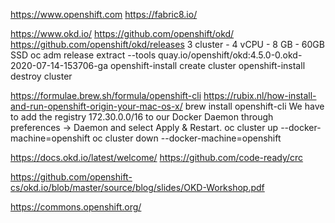 https://www.openshift.com https://fabric8.io/

https://www.okd.io/
https://github.com/openshift/okd/
https://github.com/openshift/okd/releases
 3 cluster - 4 vCPU - 8 GB - 60GB SSD
oc adm release extract --tools quay.io/openshift/okd:4.5.0-0.okd-2020-07-14-153706-ga
openshift-install create cluster
openshift-install destroy cluster

https://formulae.brew.sh/formula/openshift-cli
https://rubix.nl/how-install-and-run-openshift-origin-your-mac-os-x/
  brew install openshift-cli
We have to add the registry 172.30.0.0/16 to our Docker Daemon through preferences -> Daemon and select Apply & Restart.
oc cluster up --docker-machine=openshift
oc cluster down --docker-machine=openshift

https://docs.okd.io/latest/welcome/
https://github.com/code-ready/crc


 https://github.com/openshift-cs/okd.io/blob/master/source/blog/slides/OKD-Workshop.pdf

https://commons.openshift.org/